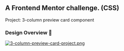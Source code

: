 ## A Frontend Mentor challenge. (CSS)
Project: 3-column preview card component

### Design Overview 🎨
[![3-column-preview-card-project.png](https://i.postimg.cc/T3DB7Xgz/3-column-preview-card-project.png)](https://postimg.cc/JsRT0vTx)
